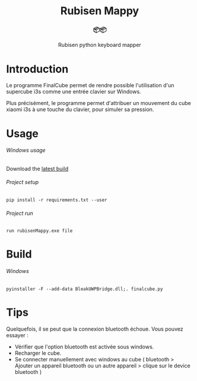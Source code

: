 <h1 align="center"> Rubisen Mappy <br></h1>
<div align="center">
  <h3>📦📦</h3>
  <p>Rubisen python keyboard mapper</p>
</div>



# Introduction

Le programme FinalCube permet de rendre possible l'utilisation d'un supercube i3s comme une entrée clavier sur  Windows.

Plus précisément, le programme permet d'attribuer un mouvement du cube xiaomi i3s à une touche du clavier, pour simuler sa pression.

# Usage

###### Windows usage

Download the [latest build](https://github.com/JulesMicho/rubisenMappy/releases)

###### Project setup
```console
pip install -r requirements.txt --user
```

###### Project run
```
run rubisenMappy.exe file
```

# Build

###### Windows
```console
pyinstaller -F --add-data BleakUWPBridge.dll;. finalcube.py
```

# Tips

Quelquefois, il se peut que la connexion bluetooth échoue.
Vous pouvez essayer :

* Vérifier que l'option bluetooth est activée sous windows.
* Recharger le cube.
* Se connecter manuellement avec windows au cube ( bluetooth  > Ajouter un appareil bluetooth ou un autre appareil > clique sur le device bluetooth )

